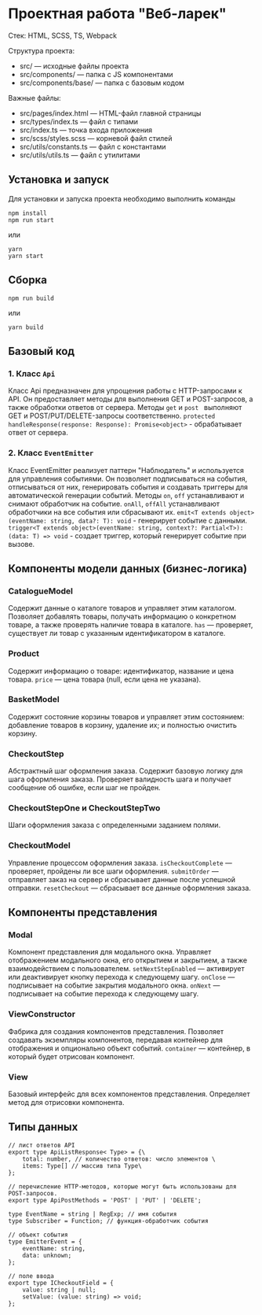 # Проектная работа "Веб-ларек"

Стек: HTML, SCSS, TS, Webpack

Структура проекта:
- src/ — исходные файлы проекта
- src/components/ — папка с JS компонентами
- src/components/base/ — папка с базовым кодом

Важные файлы:
- src/pages/index.html — HTML-файл главной страницы
- src/types/index.ts — файл с типами
- src/index.ts — точка входа приложения
- src/scss/styles.scss — корневой файл стилей
- src/utils/constants.ts — файл с константами
- src/utils/utils.ts — файл с утилитами

## Установка и запуск
Для установки и запуска проекта необходимо выполнить команды

```
npm install
npm run start
```

или

```
yarn
yarn start
```
## Сборка

```
npm run build
```

или

```
yarn build
```
## Базовый код
### 1. Класс ```Api```
Класс Api предназначен для упрощения работы с HTTP-запросами к API. Он предоставляет методы для выполнения GET и POST-запросов, а также обработки ответов от сервера.
Методы ```get``` и ```post ``` выполняют GET и POST/PUT/DELETE-запросы соответственно.
```protected handleResponse(response: Response): Promise<object>``` - обрабатывает ответ от сервера.

### 2. Класс ```EventEmitter```
Класс EventEmitter реализует паттерн "Наблюдатель" и используется для управления событиями. Он позволяет подписываться на события, отписываться от них, генерировать события и создавать триггеры для автоматической генерации событий.
Методы ```on```, ```off``` устанавливают и снимают обработчик на событие. ```onAll```, ```offAll``` устанавливают обработчики на все события или сбрасывают их.
```emit<T extends object>(eventName: string, data?: T): void``` - генерирует событие с данными.
```trigger<T extends object>(eventName: string, context?: Partial<T>): (data: T) => void``` - создает триггер, который генерирует событие при вызове.


## Компоненты модели данных (бизнес-логика)
### CatalogueModel 
Содержит данные о каталоге товаров и управляет этим каталогом. Позволяет добавлять товары, получать информацию о конкретном товаре, а также проверять наличие товара в каталоге.
```has``` — проверяет, существует ли товар с указанным идентификатором в каталоге.

### Product 
Содержит информацию о товаре: идентификатор, название и цена товара. 
```price``` — цена товара (null, если цена не указана).
### BasketModel 
Содержит состояние корзины товаров и управляет этим состоянием: добавление товаров в корзину, удаление их; и полностью очистить корзину.

### CheckoutStep
Абстрактный шаг оформления заказа. Содержит базовую логику для шага оформления заказа. Проверяет валидность шага и получает сообщение об ошибке, если шаг не пройден.

### CheckoutStepOne и CheckoutStepTwo 
Шаги оформления заказа с определенными заданием полями.

### CheckoutModel
Управление процессом оформления заказа. 
```isCheckoutComplete``` — проверяет, пройдены ли все шаги оформления. ```submitOrder``` — отправляет заказ на сервер и сбрасывает данные после успешной отправки. ```resetCheckout``` — сбрасывает все данные оформления заказа.

## Компоненты представления
### Modal 
Компонент представления для модального окна. Управляет отображением модального окна, его открытием и закрытием, а также взаимодействием с пользователем.
```setNextStepEnabled``` — активирует или деактивирует кнопку перехода к следующему шагу.
```onClose``` — подписывает на событие закрытия модального окна.
```onNext``` — подписывает на событие перехода к следующему шагу.

### ViewConstructor 
Фабрика для создания компонентов представления. Позволяет создавать экземпляры компонентов, передавая контейнер для отображения и опционально объект событий.
```container``` — контейнер, в который будет отрисован компонент.

### View 
Базовый интерфейс для всех компонентов представления. Определяет метод для отрисовки компонента.

## Типы данных
```
// лист ответов API
export type ApiListResponse< Type> = {\
    total: number, // количество ответов: число элементов \
    items: Type[] // массив типа Type\
};

// перечисление HTTP-методов, которые могут быть использованы для POST-запросов.
export type ApiPostMethods = 'POST' | 'PUT' | 'DELETE';

type EventName = string | RegExp; // имя события
type Subscriber = Function; // функция-обработчик события

// объект события
type EmitterEvent = { 
    eventName: string,
    data: unknown;
};

// поле ввода
export type ICheckoutField = {
    value: string | null;
    setValue: (value: string) => void;
};
```